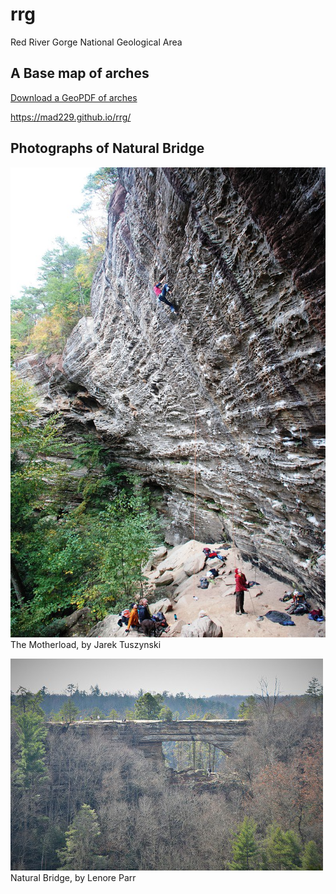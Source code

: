 # rrg

Red River Gorge National Geological Area

## A Base map of arches

[Download a GeoPDF of arches](basemap/rrg.pdf)

<https://mad229.github.io/rrg/>

## Photographs of Natural Bridge

![The Motherload](the_motherload.jpg) The Motherload, by Jarek Tuszynski

![Natural Bridge](natural_bridge.jpg) Natural Bridge, by Lenore Parr